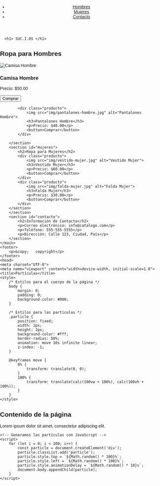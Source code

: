 <html lang="es">
<head>
    <meta charset="UTF-8">
    <meta name="viewport" content="width=device-width, initial-scale=1.0">
    <title>SUCIOS</title>
    <link rel="stylesheet" href="estilos.css">
</head>
<body>
    <header>
        <nav>
            <ul>
                <li><a href="#hombres">Hombres</a></li>
                <li><a href="#mujeres">Mujeres</a></li>
                <li><a href="#contacto">Contacto</a></li>
            </ul>
        </nav>
    </header>
      <style>
body {
    font-family: Arial, sans-serif;
    margin: 0;
    padding: 0;
}

header {
    background-color: #000;
    color: #fff;
    padding: 20px;
    text-align: center;
    border: 1px solid #fff ;
    border-radius: 10px;
}
</style>
<section class="portada">

      <h1> SUC.I.OS </h1>    
 </section> 
    <main>
        <section id="hombres">
            <h2>Ropa para Hombres</h2>
            <div class="producto">
                <img src="img/camisa-hombre.jpg" alt="Camisa Hombre">
                <h3>Camisa Hombre</h3>
                <p>Precio: $50.00</p>
                <button>Comprar</button>
            </div>
            
            <div class="producto">
                <img src="img/pantalones-hombre.jpg" alt="Pantalones Hombre">
                <h3>Pantalones Hombre</h3>
                <p>Precio: $40.00</p>
                <button>Comprar</button>
            </div>
            
        </section>
        <section id="mujeres">
            <h2>Ropa para Mujeres</h2>
            <div class="producto">
                <img src="img/vestido-mujer.jpg" alt="Vestido Mujer">
                <h3>Vestido Mujer</h3>
                <p>Precio: $60.00</p>
                <button>Comprar</button>
            </div>
            <div class="producto">
                <img src="img/falda-mujer.jpg" alt="Falda Mujer">
                <h3>Falda Mujer</h3>
                <p>Precio: $30.00</p>
                <button>Comprar</button>
            </div>
        </section>
        </section>
        <section id="contacto">
            <h2>Información de Contacto</h2>
            <p>Correo electrónico: info@catalogo.com</p>
            <p>Teléfono: 555-555-5555</p>
            <p>Dirección: Calle 123, Ciudad, País</p>
        </section>
    </main>
    <footer>
        <p>&copy;   copyright</p>
    </footer>
    <head>
	<meta charset="UTF-8">
	<meta name="viewport" content="width=device-width, initial-scale=1.0">
	<title>Partículas</title>
	<style>
		/* Estilos para el cuerpo de la página */
		body {
			margin: 0;
			padding: 0;
			background-color: #000;
		}
		
		/* Estilos para las partículas */
		.particle {
			position: fixed;
			width: 2px;
			height: 2px;
			background-color: #fff;
			border-radius: 50%;
			animation: move 10s infinite linear;
			z-index: -1;
		}
		
		@keyframes move {
			0% {
				transform: translate(0, 0);
			}
			100% {
				transform: translate(calc(100vw + 100%), calc(100vh + 100%));
			}
		}
	</style>
</head>
<body>
	<!-- Contenido de la página -->
	<h1>Contenido de la página</h1>
	<p>Lorem ipsum dolor sit amet, consectetur adipiscing elit.</p>
	
	<!-- Generamos las partículas con JavaScript -->
	<script>
		for (let i = 0; i < 100; i++) {
			const particle = document.createElement('div');
			particle.classList.add('particle');
			particle.style.top = `${Math.random() * 100}%`;
			particle.style.left = `${Math.random() * 100}%`;
			particle.style.animationDelay = `${Math.random() * 10}s`;
			document.body.appendChild(particle);
		}
	</script>
</body>
</html>